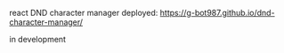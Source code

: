 react DND character manager 
deployed: https://g-bot987.github.io/dnd-character-manager/

in development 